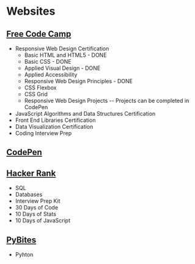 <h1>Websites</h1>
<h2><a href="https://www.freecodecamp.org/">Free Code Camp</a></h2>
<ul>
  <li>Responsive Web Design Certification
  <ul>
    <li>Basic HTML and HTML5 - DONE</li>
    <li>Basic CSS - DONE</li>
    <li>Applied Visual Design - DONE</li>
    <li>Applied Accessibility</li>
    <li>Responsive Web Design Principles - DONE</li>
    <li>CSS Flexbox</li>
    <li>CSS Grid</li>
    <li>Responsive Web Design Projects -- Projects can be completed in CodePen</li>
  </ul>
  </li>  
  <li>JavaScript Algorithms and Data Structures Certification</li>
  <li>Front End Libraries Certification</li>
  <li>Data Visualization Certification</li>
  <li>Coding Interview Prep</li>
</ul>

<h2><a href="https://codepen.io/">CodePen</a></h2>

<h2><a href="https://www.hackerrank.com/">Hacker Rank</a></h2>
<ul>
  <li>SQL</li>
  <li>Databases</li>
  <li>Interview Prep Kit</li>
  <li>30 Days of Code</li>
  <li>10 Days of Stats</li>
  <li>10 Days of JavaScript</li>
</ul>

<h2><a href="https://pybit.es/">PyBites</a></h2>
<ul>
  <li>Pyhton</li>
</ul>
